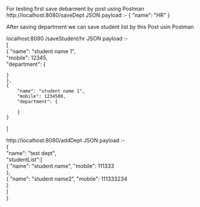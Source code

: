 For testing first save debarment by post using Postman 
http://localhost:8080/saveDept
JSON payload :-
{
    "name": "HR"
}

After saving department we can save student list by this Post usin Postman

localhost:8080 /saveStudent/hr
JSON payload :-      
[  
    {
        "name": "student name 1",  
        "mobile": 12345,  
        "department": {  
             
    }
    },
    {
        "name": "student name 1",
        "mobile": 1234500,
        "department": {
            
        }
    }
]

http://localhost:8080/addDept 
JSON payload :-  
{  
    "name": "test dept",  
    "studentList":[    
        {
        "name": "student name",
        "mobile": 111333  
        },  
        {
        "name": "student name2",
        "mobile": 111333234  
        }  
    ]  
}  